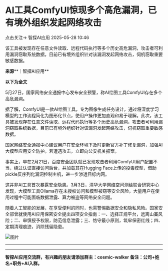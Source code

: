 #  AI工具ComfyUI惊现多个高危漏洞，已有境外组织发起网络攻击   
点击关注→  智探AI应用   2025-05-28 10:46  
  
该工具被发现存在任意文件读取、远程代码执行等多个历史高危漏洞，攻击者可利用漏洞窃取系统数据，目前已有境外组织针对该漏洞发起网络攻击，伺机窃取重要敏感数据。  
  
  
  
**来源****｜智探AI应用**  
  
  
  
**以下为全文**  
  
  
  
5月27日，国家网络安全通报中心发布安全预警，称AI绘图工具ComfyUI存在多个高危漏洞。  
  
  
据了解，ComfyUI是一款AI绘图工具，专为图像生成任务设计，通过将深度学习模型的工作流程简化为图形化节点，使用户操作更加直观和易于理解。此次，该工具被发现存在任意文件读取、远程代码执行等多个历史高危漏洞，攻击者可利用漏洞窃取系统数据，目前已有境外组织针对该漏洞发起网络攻击，伺机窃取重要敏感数据。  
  
  
国家网络安全通报中心建议用户在安全环境下及时更新官方补丁修复漏洞，加强AI大模型应用安全防护。若遭遇攻击，立即向公安机关报案。  
  
  
事实上，早在2月21日，百度安全团队就已发现攻击者利用ComfyUI用户配置不当，绕过认证直接访问后台，并加载其在Hugging Face上传的投毒模型，借助pickle反序列化漏洞控制主机，进一步渗透目标内网。  
  
  
这并非AI工具首次暴露安全隐患。3月3日，清华大学网络空间测绘联合研究中心发现，大模型工具Ollama存在未授权访问和模型被窃等安全风险，大量用户在使用过程中可能面临数据泄露、算力被盗等网络安全问题。  
  
  
随着人工智能的发展，在享受便利的同时，也需警惕数据安全和隐私风险。国家安全部曾就使用AI应用保密安全提出四项安全指南：一、选择正规平台，远离山寨风险；二、审慎授予权限，防范信息泄露；三、恪守最小原则，筑牢保密红线；四、定期清理痕迹，消除残留隐患。  
  
  
![图片](https://mmbiz.qpic.cn/mmbiz_jpg/QYjQMklF5V1dsxibmUMESFkcBCp9BibHXamUbRZ6iaAo3jib19mMSQPkaqPiaiauS6cLsQUBsFPm6sYdprjV8nbLricAw/640?wx_fmt=jpeg&from=appmsg&wxfrom=5&wx_lazy=1&wx_co=1&tp=webp "")  
  
****  
****  
**智探AI应用交流群，有兴趣的朋友请添加群主：cosmic-walker 备注：公司+姓名+职务+AI入群。**  
  
